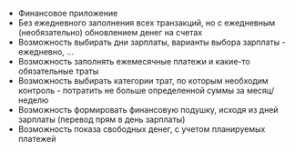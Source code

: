 * Финансовое приложение
* Без ежедневного заполнения всех транзакций, но с ежедневным (необязательно) обновлением денег на счетах
* Возможность выбирать дни зарплаты, варианты выбора зарплаты - ежедневно, ...
* Возможность заполнять ежемесячные платежи и какие-то обязательные траты
* Возможность выбирать категории трат, по которым необходим контроль - потратить не больше определенной суммы за месяц/неделю
* Возможность формировать финансовую подушку, исходя из дней зарплаты (перевод прям в день зарплаты)
* Возможность показа свободных денег, с учетом планируемых платежей
